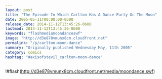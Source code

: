 ```yaml
---
layout: post
title: "The Episode In Which Carlton Has A Dance Party On The Moon"
date: 2005-05-11T00:00:00-0500
release_date: 2014-11-12T13:45:26-0600
lastmod: 2014-11-12T13:45:26-0600
keywords: "flashmediamoondanceswf"
image: "http://d3e878vmunx8cm.cloudfront.net"
permalink: "/p/carlton-moon-dance"
summary: "Originally published Wednesday May, 11th 2005"
category: comics
hashtag: "#axisofstevil_carlton-moon-dance"
---
```


!#flash(http://d3e878vmunx8cm.cloudfront.net/media/moondance.swf)
